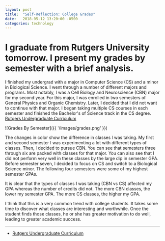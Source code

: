```yaml
---
layout: post
title:  "Self-Reflection: College Grades"
date:   2018-05-12 13:20:00 -0500
categories: technology
---
```


# I graduate from Rutgers University tomorrow. I present my grades by semester with a brief analysis.

I finished my undergrad with a major in Computer Science (CS) and a minor in Biological Science. I went through a number of different majors and programs. Most notably, I was a Cell Biology and Neuroscience (CBN) major for my second year. For this major, I was enrolled in two semesters of General Physics and Organic Chemistry. Later, I decided that I did not want to continue with that major. I began taking multiple CS courses in each semester and finished the Bachelor's of Science track in the CS degree. [Rutgers Undergraduate Curriculum](https://www.cs.rutgers.edu/undergraduate/)

![Grades By Semester]({{ '/images/grades.png' }})

The changes in color show the difference in classes I was taking. My first and second semester I was experimenting a lot with different types of classes. Then, I decided to pursue CBN. You can see that semesters three through six are packed with classes for that major. You can also see that I did not perform very well in these classes by the large dip in semester GPA. Before semester seven, I decided to focus on CS and switch to a Biological Science minor. The following four semesters were some of my highest semester GPAs.

It is clear that the types of classes I was taking (CBN vs CS) affected my GPA whereas the number of credits did not. The more CBN classes, the lower my semester GPA. The more CS classes, the higher my GPA.

I think that this is a very common trend with college students. It takes some time to discover what classes are interesting and worthwhile. Once the student finds those classes, he or she has greater motivation to do well, leading to greater academic success.

---

* [Rutgers Undergraduate Curriculum](https://www.cs.rutgers.edu/undergraduate/)